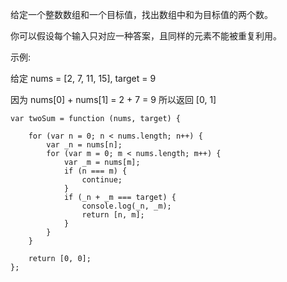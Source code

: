 给定一个整数数组和一个目标值，找出数组中和为目标值的两个数。

你可以假设每个输入只对应一种答案，且同样的元素不能被重复利用。

示例:

给定 nums = [2, 7, 11, 15], target = 9

因为 nums[0] + nums[1] = 2 + 7 = 9
所以返回 [0, 1]

    var twoSum = function (nums, target) {

        for (var n = 0; n < nums.length; n++) {
            var _n = nums[n];
            for (var m = 0; m < nums.length; m++) {
                var _m = nums[m];
                if (n === m) {
                    continue;
                }
                if (_n + _m === target) {
                    console.log(_n, _m);
                    return [n, m];
                }
            }
        }

        return [0, 0];
    };

